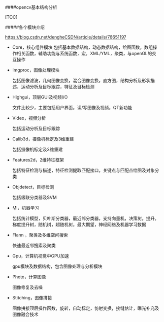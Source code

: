 ####opencv基本结构分析

[TOC]

#####各个模块介绍

<https://blog.csdn.net/dengheCSDN/article/details/76651197>

- Core，核心组件模块
  包括基本数据结构，动态数据结构，绘图函数，数组操作相关函数，辅助功能与系统函数，宏，XML/YML，聚类，与openGL的交互操作

- Imgproc，图像处理模块

  包括图像滤波，几何图像变换，混合图像变换，直方图，结构分析及形状描述，运动分析及目标跟踪，特征及目标检测

- Highgui，顶层GUI及视频I/O

  文件比较少，主要包括用户界面，读/写图像及视频，QT新功能

- Video，视频分析

  包括运动分析及目标跟踪

- Calib3d，摄像机标定及3维重建

  包括摄像机标定及3维重建

- Features2d，2维特征框架

  包括特征检测与描述，特征检测提取匹配接口，关键点与匹配点绘图及对象分类

- Objdetect，目标检测

  包括级联分类器及SVM

- Ml，机器学习

  包括统计模型，贝叶斯分类器，最近邻分类器，支持向量机，决策树，提升，梯度提升树，随机树，超随机树，最大期望，神经网络及机器学习数据

- Flann ，聚类及多维空间搜索

  快速最近邻搜索及聚类

- Gpu，计算机视觉中GPU加速

  gpu模块及数据结构，包含图像处理与分析模块

- Photo，计算图像

  图像修复及去噪

- Stitching，图像拼接

  图像拼接顶层操作函数，旋转，自动标定，仿射变换，接缝估计，曝光补充及图像融合技术


































